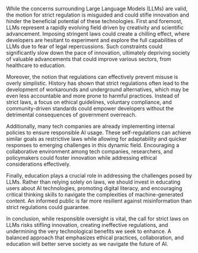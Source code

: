 While the concerns surrounding Large Language Models (LLMs) are valid, the motion for strict regulation is misguided and could stifle innovation and hinder the beneficial potential of these technologies. First and foremost, LLMs represent a rapidly evolving field driven by creativity and scientific advancement. Imposing stringent laws could create a chilling effect, where developers are hesitant to experiment and explore the full capabilities of LLMs due to fear of legal repercussions. Such constraints could significantly slow down the pace of innovation, ultimately depriving society of valuable advancements that could improve various sectors, from healthcare to education.

Moreover, the notion that regulations can effectively prevent misuse is overly simplistic. History has shown that strict regulations often lead to the development of workarounds and underground alternatives, which may be even less accountable and more prone to harmful practices. Instead of strict laws, a focus on ethical guidelines, voluntary compliance, and community-driven standards could empower developers without the detrimental consequences of government overreach.

Additionally, many tech companies are already implementing internal policies to ensure responsible AI usage. These self-regulations can achieve similar goals as restrictive laws while allowing for adaptability and quicker responses to emerging challenges in this dynamic field. Encouraging a collaborative environment among tech companies, researchers, and policymakers could foster innovation while addressing ethical considerations effectively.

Finally, education plays a crucial role in addressing the challenges posed by LLMs. Rather than relying solely on laws, we should invest in educating users about AI technologies, promoting digital literacy, and encouraging critical thinking skills to navigate the complexities of machine-generated content. An informed public is far more resilient against misinformation than strict regulations could guarantee.

In conclusion, while responsible oversight is vital, the call for strict laws on LLMs risks stifling innovation, creating ineffective regulations, and undermining the very technological benefits we seek to enhance. A balanced approach that emphasizes ethical practices, collaboration, and education will better serve society as we navigate the future of AI.